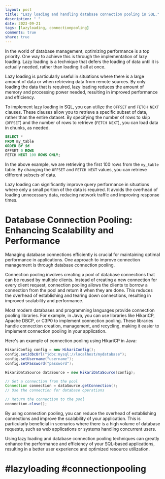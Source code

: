 ```yaml
---
layout: post
title: "Lazy loading and handling database connection pooling in SQL."
description: " "
date: 2023-09-21
tags: [lazyloading, connectionpooling]
comments: true
share: true
---
```


In the world of database management, optimizing performance is a top priority. One way to achieve this is through the implementation of lazy loading. Lazy loading is a technique that defers the loading of data until it is actually needed, rather than loading it all at once.

Lazy loading is particularly useful in situations where there is a large amount of data or when retrieving data from remote sources. By only loading the data that is required, lazy loading reduces the amount of memory and processing power needed, resulting in improved performance and efficiency.

To implement lazy loading in SQL, you can utilize the `OFFSET` and `FETCH NEXT` clauses. These clauses allow you to retrieve a specific subset of data, rather than the entire dataset. By specifying the number of rows to skip (`OFFSET`) and the number of rows to retrieve (`FETCH NEXT`), you can load data in chunks, as needed.

```sql
SELECT *
FROM my_table
ORDER BY id
OFFSET 0 ROWS
FETCH NEXT 100 ROWS ONLY;
```

In the above example, we are retrieving the first 100 rows from the `my_table` table. By changing the `OFFSET` and `FETCH NEXT` values, you can retrieve different subsets of data.

Lazy loading can significantly improve query performance in situations where only a small portion of the data is required. It avoids the overhead of loading unnecessary data, reducing network traffic and improving response times.

# Database Connection Pooling: Enhancing Scalability and Performance

Managing database connections efficiently is crucial for maintaining optimal performance in applications. One approach to improve connection management is through database connection pooling.

Connection pooling involves creating a pool of database connections that can be reused by multiple clients. Instead of creating a new connection for every client request, connection pooling allows the clients to borrow a connection from the pool and return it when they are done. This reduces the overhead of establishing and tearing down connections, resulting in improved scalability and performance.

Most modern databases and programming languages provide connection pooling libraries. For example, in Java, you can use libraries like HikariCP, Apache DBCP, or C3P0 to implement connection pooling. These libraries handle connection creation, management, and recycling, making it easier to implement connection pooling in your application.

Here's an example of connection pooling using HikariCP in Java:

```java
HikariConfig config = new HikariConfig();
config.setJdbcUrl("jdbc:mysql://localhost/mydatabase");
config.setUsername("username");
config.setPassword("password");

HikariDataSource dataSource = new HikariDataSource(config);

// Get a connection from the pool
Connection connection = dataSource.getConnection();
// Use the connection for database operations

// Return the connection to the pool
connection.close();
```

By using connection pooling, you can reduce the overhead of establishing connections and improve the scalability of your application. This is particularly beneficial in scenarios where there is a high volume of database requests, such as web applications or systems handling concurrent users.

Using lazy loading and database connection pooling techniques can greatly enhance the performance and efficiency of your SQL-based applications, resulting in a better user experience and optimized resource utilization.

# #lazyloading #connectionpooling